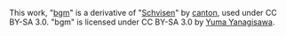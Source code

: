 This work, "[bgm](https://soundcloud.com/ya7gisa0/bgm)" is a derivative of "[Schvisen](https://soundcloud.com/canton/schvisen?in=canton/sets/techno-4)" by [canton](https://soundcloud.com/canton), used under CC BY-SA 3.0. "bgm" is licensed under CC BY-SA 3.0 by [Yuma Yanagisawa](https://yumayanagisawa.com/).